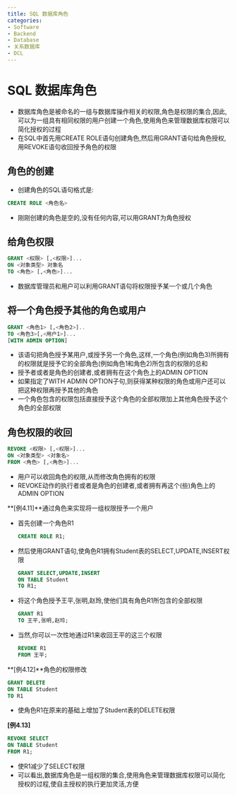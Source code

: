 ```yaml
---
title: SQL 数据库角色
categories:
- Software
- Backend
- Database
- 关系数据库
- DCL
---
```

# SQL 数据库角色

- 数据库角色是被命名的一组与数据库操作相关的权限,角色是权限的集合,因此,可以为一组具有相同权限的用户创建一个角色,使用角色来管理数据库权限可以简化授权的过程
- 在SQL中首先用CREATE ROLE语句创建角色,然后用GRANT语句给角色授权,用REVOKE语句收回授予角色的权限

## 角色的创建

- 创建角色的SQL语句格式是:

```sql
CREATE ROLE <角色名>
```

- 刚刚创建的角色是空的,没有任何内容,可以用GRANT为角色授权

## 给角色权限

```sql
GRANT <权限> [,<权限>]...
ON <对象类型> 对象名
TO <角色> [,<角色>]...
```

- 数据库管理员和用户可以利用GRANT语句将权限授予某一个或几个角色

## 将一个角色授予其他的角色或用户

```sql
GRANT <角色1> [,<角色2>]..
TO <角色3>[,<用户1>]...
[WITH ADMIN OPTION]
```

- 该语句把角色授予某用户,或授予另一个角色,这样,一个角色(例如角色3)所拥有的权限就是授予它的全部角色(例如角色1和角色2)所包含的权限的总和
- 授予者或者是角色的创建者,或者拥有在这个角色上的ADMIN OPTION
- 如果指定了WITH ADMIN OPTION子句,则获得某种权限的角色或用户还可以把这种权限再授予其他的角色
- 一个角色包含的权限包括直接授予这个角色的全部权限加上其他角色授予这个角色的全部权限

## 角色权限的收回

```sql
REVOKE <权限> [,<权限>]...
ON <对象类型> <对象名>
FROM <角色> [,<角色>]...
```

- 用户可以收回角色的权限,从而修改角色拥有的权限
- REVOKE动作的执行者或者是角色的创建者,或者拥有再这个(些)角色上的ADMIN OPTION

**[例4.11]**通过角色来实现将一组权限授予一个用户

- 首先创建一个角色R1

    ```sql
    CREATE ROLE R1;
    ```

- 然后使用GRANT语句,使角色R1拥有Student表的SELECT,UPDATE,INSERT权限

    ```sql
    GRANT SELECT,UPDATE,INSERT
    ON TABLE Student
    TO R1;
    ```

- 将这个角色授予王平,张明,赵玲,使他们具有角色R1所包含的全部权限

    ```sql
    GRANT R1
    TO 王平,张明,赵玲;
    ```

- 当然,你可以一次性地通过R1来收回王平的这三个权限

    ```sql
    REVOKE R1
    FROM 王平;
    ```

**[例4.12]**角色的权限修改

```sql
GRANT DELETE
ON TABLE Student
TO R1
```

- 使角色R1在原来的基础上增加了Student表的DELETE权限

**[例4.13]**

```sql
REVOKE SELECT
ON TABLE Student
FROM R1;
```

- 使R1减少了SELECT权限
- 可以看出,数据库角色是一组权限的集合,使用角色来管理数据库权限可以简化授权的过程,使自主授权的执行更加灵活,方便

